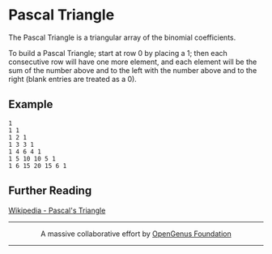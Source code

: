 # Pascal Triangle
The Pascal Triangle is a triangular array of the binomial coefficients.

To build a Pascal Triangle; start at row 0 by placing a 1; then each consecutive row will have one more
element, and each element will be the sum of the number above and to the left with the number above and to the right (blank entries are treated as a 0).

## Example
    1
    1 1
    1 2 1
    1 3 3 1
    1 4 6 4 1
    1 5 10 10 5 1
    1 6 15 20 15 6 1

## Further Reading
[Wikipedia - Pascal's Triangle](https://en.wikipedia.org/wiki/Pascal%27s_triangle)


---

<p align="center">
	A massive collaborative effort by <a href="https://github.com/OpenGenus/cosmos">OpenGenus Foundation</a> 
</p>

---
